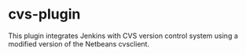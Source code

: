 # cvs-plugin
This plugin integrates Jenkins with CVS version control system using a modified version of the Netbeans cvsclient.

